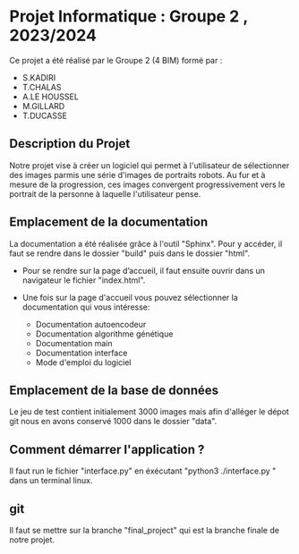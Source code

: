 
# Projet Informatique : Groupe 2 , 2023/2024

Ce projet a été réalisé par le Groupe 2 (4 BIM) formé par :
- S.KADIRI
- T.CHALAS
- A.LE HOUSSEL
- M.GILLARD
- T.DUCASSE

## Description du Projet

Notre projet vise à créer un logiciel qui permet à l'utilisateur de sélectionner des images parmis une série d'images de portraits robots. Au fur et à mesure de la progression, ces images convergent progressivement vers le portrait de la personne à laquelle l'utilisateur pense.


## Emplacement de la documentation

La documentation a été réalisée grâce à l'outil "Sphinx". Pour y accéder, il faut se rendre dans le dossier "build" puis dans le dossier "html".

  * Pour se rendre sur la page d’accueil, il faut ensuite ouvrir dans un navigateur le fichier "index.html".

  * Une fois sur la page d'accueil vous pouvez sélectionner la documentation qui vous intéresse:
      - Documentation autoencodeur
      - Documentation algorithme génétique
      - Documentation main
      - Documentation interface
      - Mode d'emploi du logiciel

## Emplacement de la base de données

Le jeu de test contient initialement 3000 images mais afin d'alléger le dépot git nous en avons conservé 1000 dans le dossier "data".

## Comment démarrer l'application ?

Il faut run le fichier "interface.py" en éxécutant "python3 ./interface.py " dans un terminal linux.

## git

Il faut se mettre sur la branche "final_project" qui est la branche finale de notre projet.
